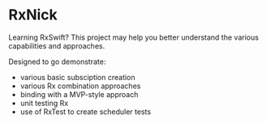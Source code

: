 # RxNick

Learning RxSwift?  This project may help you better understand the various capabilities and approaches.

Designed to go demonstrate:
- various basic subsciption creation
- various Rx combination approaches
- binding with a MVP-style approach
- unit testing Rx
- use of RxTest to create scheduler tests
